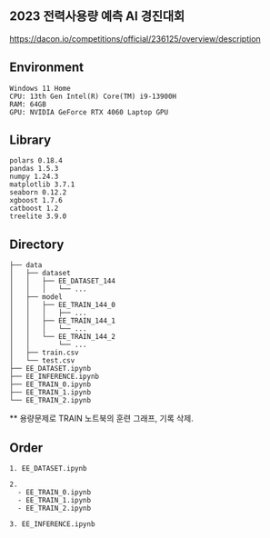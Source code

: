 ## 2023 전력사용량 예측 AI 경진대회
https://dacon.io/competitions/official/236125/overview/description

## Environment
```
Windows 11 Home
CPU: 13th Gen Intel(R) Core(TM) i9-13900H
RAM: 64GB
GPU: NVIDIA GeForce RTX 4060 Laptop GPU
```

## Library
```
polars 0.18.4
pandas 1.5.3
numpy 1.24.3
matplotlib 3.7.1
seaborn 0.12.2
xgboost 1.7.6
catboost 1.2
treelite 3.9.0
```

## Directory
```
├── data
│   ├── dataset
│   │   ├── EE_DATASET_144
│   │   │   └── ...
│   ├── model
│   │   ├── EE_TRAIN_144_0
│   │   │   ├── ...
│   │   ├── EE_TRAIN_144_1
│   │   │   └── ...
│   │   └── EE_TRAIN_144_2
│   │       └── ...
│   ├── train.csv
│   └── test.csv
├── EE_DATASET.ipynb
├── EE_INFERENCE.ipynb
├── EE_TRAIN_0.ipynb
├── EE_TRAIN_1.ipynb
└── EE_TRAIN_2.ipynb
```
** 용량문제로 TRAIN 노트북의 훈련 그래프, 기록 삭제.

## Order
```
1. EE_DATASET.ipynb

2.
  - EE_TRAIN_0.ipynb
  - EE_TRAIN_1.ipynb
  - EE_TRAIN_2.ipynb

3. EE_INFERENCE.ipynb
